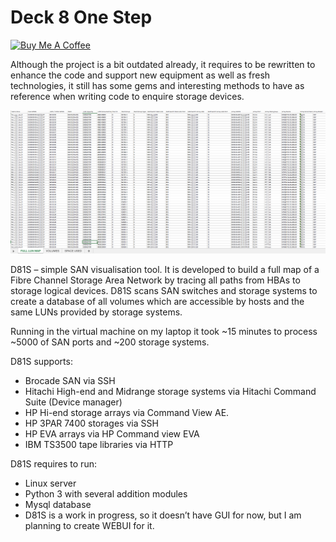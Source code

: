 # Deck 8 One Step

<a href="https://www.buymeacoffee.com/mezantrop" target="_blank"><img src="https://cdn.buymeacoffee.com/buttons/default-orange.png" alt="Buy Me A Coffee" height="41" width="174"></a>

Although the project is a bit outdated already, it requires to be rewritten to enhance the code and support new equipment
as well as fresh technologies, it still has some gems and interesting methods to have as reference
when writing code to enquire storage devices.

![d81s](d81s_screenshot.png?raw=true "D81S report")

D81S – simple SAN visualisation tool. It is developed to build a full map of a Fibre Channel Storage Area Network by tracing all paths from HBAs to storage logical devices. D81S scans SAN switches and storage systems to create a database of all volumes which are accessible by hosts and the same LUNs provided by storage systems.

Running in the virtual machine on my laptop it took ~15 minutes to process ~5000 of SAN ports and ~200 storage systems.

D81S supports:
* Brocade SAN via SSH
* Hitachi High-end and Midrange storage systems via Hitachi Command Suite (Device manager)
* HP Hi-end storage arrays via Command View AE.
* HP 3PAR 7400 storages via SSH
* HP EVA arrays via HP Command view EVA
* IBM TS3500 tape libraries via HTTP

D81S requires to run:
* Linux server
* Python 3 with several addition modules
* Mysql database
* D81S is a work in progress, so it doesn’t have GUI for now, but I am planning to create WEBUI for it.
